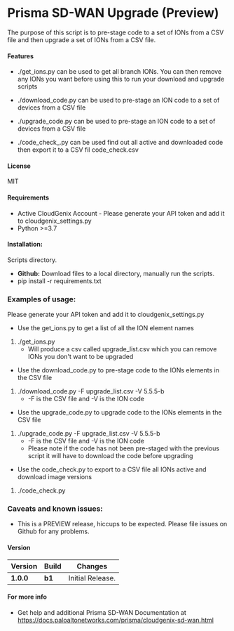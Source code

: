 # Prisma SD-WAN Upgrade (Preview)
The purpose of this script is to pre-stage code to a set of IONs from a CSV file and then upgrade a set of IONs from a CSV file.  

#### Features
 - ./get_ions.py can be used to get all branch IONs. You can then remove any IONs you want before using this to run your download and upgrade scripts
 
 - ./download_code.py can be used to pre-stage an ION code to a set of devices from a CSV file
 
 - ./upgrade_code.py can be used to pre-stage an ION code to a set of devices from a CSV file
 
 - ./code_check_.py can be used find out all active and downloaded code then export it to a CSV fil code_check.csv
 

#### License
MIT

#### Requirements
* Active CloudGenix Account - Please generate your API token and add it to cloudgenix_settings.py
* Python >=3.7

#### Installation:
 Scripts directory. 
 - **Github:** Download files to a local directory, manually run the scripts. 
 - pip install -r requirements.txt

### Examples of usage:
 Please generate your API token and add it to cloudgenix_settings.py
 
 - Use the get_ions.py to get a list of all the ION element names
 1. ./get_ions.py
      - Will produce a csv called upgrade_list.csv which you can remove IONs you don't want to be upgraded
 
 - Use the download_code.py to pre-stage code to the IONs elements in the CSV file
 1. ./download_code.py -F upgrade_list.csv -V 5.5.5-b
      - -F is the CSV file and -V is the ION code

 - Use the upgrade_code.py to upgrade code to the IONs elements in the CSV file
 1. ./upgrade_code.py -F upgrade_list.csv -V 5.5.5-b
      - -F is the CSV file and -V is the ION code
      - Please note if the code has not been pre-staged with the previous script it will have to download the code before upgrading 
	  
 - Use the code_check.py to export to a CSV file all IONs active and download image versions 
 1. ./code_check.py
 
 
### Caveats and known issues:
 - This is a PREVIEW release, hiccups to be expected. Please file issues on Github for any problems.

#### Version
| Version | Build | Changes |
| ------- | ----- | ------- |
| **1.0.0** | **b1** | Initial Release. |


#### For more info
 * Get help and additional Prisma SD-WAN Documentation at <https://docs.paloaltonetworks.com/prisma/cloudgenix-sd-wan.html>
